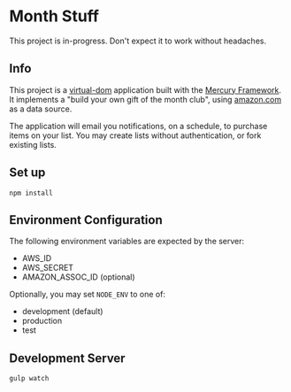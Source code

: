 # Month Stuff
This project is in-progress. Don't expect it to work without headaches.

## Info
This project is a [virtual-dom] application built with the
[Mercury Framework]. It implements a "build your own gift of the month
club", using [amazon.com] as a data source.

The application will email you notifications, on a schedule, to purchase items
on your list. You may create lists without authentication, or fork existing
lists.

## Set up
```shell
npm install
```

## Environment Configuration
The following environment variables are expected by the server:
- AWS_ID
- AWS_SECRET
- AMAZON_ASSOC_ID (optional)

Optionally, you may set `NODE_ENV` to one of:
- development (default)
- production
- test

## Development Server
```shell
gulp watch
```

[virtual-dom]: https://github.com/Matt-Esch/virtual-dom
[Mercury Framework]: https://github.com/Raynos/mercury
[amazon.com]: http://www.amazon.com
